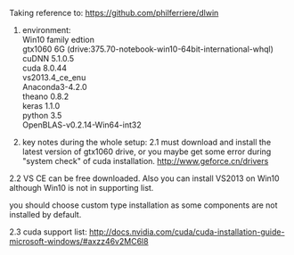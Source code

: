Taking reference to:
https://github.com/philferriere/dlwin     

1. environment:     
Win10 family edtion             
gtx1060 6G (drive:375.70-notebook-win10-64bit-international-whql)              
cuDNN 5.1.0.5              
cuda 8.0.44      
vs2013.4_ce_enu     
Anaconda3-4.2.0     
theano 0.8.2        
keras 1.1.0      
python 3.5       
OpenBLAS-v0.2.14-Win64-int32     


2. key notes during the whole setup:
2.1 must download and install the latest version of gtx1060 drive, or you maybe get some error during "system check" of cuda installation.
http://www.geforce.cn/drivers

2.2 VS CE can be free downloaded. Also you can install VS2013 on Win10 although Win10 is not in supporting list.
      
you should choose custom type installation as some components are not installed by default.
     
2.3 cuda support list:
http://docs.nvidia.com/cuda/cuda-installation-guide-microsoft-windows/#axzz46v2MC6l8


        
	     
	        



